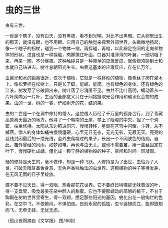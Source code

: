 # 虫的三世

虫有三世。 

一世是个瞎子，没有白天，没有黑夜，看不到光明，对比不出黑暗。它从卵里出生的那天，就沒有眼，也不用眼。它用自己的触觉来探索外部世界。头微微地扬起，像一个瞎子的拐杖，碰到一个物体一缩，再探碰，再缩，以此辨定空间的走向和物体的形状。进食也是一种探触，肉脚擒住叶面，口器对准薄薄的叶翼，一圈切咀下来，再来一圈，不分昼夜。这种触碰只是一种简单的应激反应，就像根须碰到土和水就自己钻进去，树叶总朝阳光生长。虫靠这基本的应激反应，存在亿万年。 

虫离光和水的距离很近，仅次于植物，它就是一株移动的植物，像菟丝子爬在灌木上，像松萝挂在松树上，只是长了脚，能蠕，能爬。也有绿色的身体，还有绿色的汁液，树发芽了它破卵出来，树叶落了它消匿不见。虫并不比叶高明，蠕动着从一片叶爬向另一片叶，生活的全部意义只在于间接摄取光合作用和碳水化合物的成果。虫的一世，树的一春，俨如树开的花，结的果。 

虫的二世是一个在洞中修持的僧人。这位僧人历经了千万里的孤身苦行，到了青藏高原离天最近的地方。他寻了一个朝南的土崖，攀上了险峻的中央，掘了一个洞窟，枯坐修持。太阳从东边照进洞穴，慢慢转移，星辰在苍穹中闪耀，斗转，从不掉落。僧人的身体如蛹虫慢慢僵硬，心里无日无夜，无光无影，无寂无灭。亮亮的丝线封闭最后的一缕光线，茧外虫爬噬过的果子，长出一个不同肤色的结痂。自此，茧外曾经的风雨，如梦如电，再也与虫无关。或也不需要茧，用一些丝固定在叶下，慢慢硬化成蛹，僵化成一颗宁静的植物般的种子，空间和时间一同凝固。 

蛹的修持是天生的，毫不做作，却是一种飞跃。人修持是为了出世，虫恰为了入世，打破无眼耳鼻舌身意、无色声香味触法的虫世界。这颗植物的种子等待发芽，在无风无雨的日子里绽放。 

蝶不要不见天日，得一双眼，热看那花花世界。它不要终日啃噬那无味苦涩的叶，得一支盘管，吸食最美花朵中醉人的甜蜜。它也不要那蠕动的简陋的躯干，不甘于踟蹰在树的世界里寄生，得一双翅，攒足那些阳光的基因，蜕化出花一般绚烂的色彩。在空中飞，不依赖风，不惧怕夜。告别永寂的孤独，忽兮竖翅而立，旋即振翅而飞，无牵无挂，无忧无虑。 

（孤山夜雨摘自《文学报》 图/辛刚）